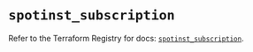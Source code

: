 # `spotinst_subscription`

Refer to the Terraform Registry for docs: [`spotinst_subscription`](https://registry.terraform.io/providers/spotinst/spotinst/1.181.0/docs/resources/subscription).
